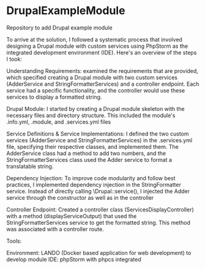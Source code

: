 # DrupalExampleModule
Repository to add Drupal example module

To arrive at the solution, I followed a systematic process that involved designing a Drupal module with custom services using PhpStorm as the integrated development environment (IDE). Here's an overview of the steps I took:

Understanding Requirements:
examined the requirements that are provided, which specified creating a Drupal module with two custom services (AdderService and StringFormatterServices) and a controller endpoint. Each service had a specific functionality, and the controller would use these services to display a formatted string.

Drupal Module:
I started by creating a Drupal module skeleton with the necessary files and directory structure. This included the module's .info.yml, .module, and .services.yml files

Service Definitions & Service Implementations:
I defined the two custom services (AdderService and StringFormatterServices) in the .services.yml file, specifying their respective classes, and implemented them. The AdderService class had a method to add two numbers, and the StringFormatterServices class used the Adder service to format a translatable string.

Dependency Injection:
To improve code modularity and follow best practices, I implemented dependency injection in the StringFormatter service. Instead of directly calling \Drupal::service(), I injected the Adder service through the constructor as well as in the controller

Controller Endpoint:
Created a controller class (ServicesDisplayController) with a method (displayServiceOutput) that used the StringFormatterServices service to get the formatted string. This method was associated with a controller route.

Tools:

Environment: LANDO (Docker based application for web development) to develop module
IDE: phpStorm with phpcs integrated


